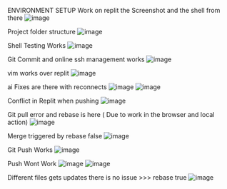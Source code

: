ENVIRONMENT SETUP
Work on replit the Screenshot and the shell from there
![image](https://github.com/user-attachments/assets/5c4518ca-fb6c-4ac3-9ded-72826f22c95c)

Project folder structure
![image](https://github.com/user-attachments/assets/ceb90e95-8f8e-4a89-9ff1-cf7559372c87)

Shell Testing Works
![image](https://github.com/user-attachments/assets/1927f7dc-16e6-4607-b055-545931c1c9c4)

Git Commit and online ssh management works
![image](https://github.com/user-attachments/assets/f0d1fc88-a64c-461a-acb7-fcc084d740bd)

vim works over replit
![image](https://github.com/user-attachments/assets/71fd834f-f257-4a74-b64f-4ae7febeccef)

ai Fixes are there with reconnects
![image](https://github.com/user-attachments/assets/396d26ff-7e01-4336-832b-f785ed58adf9)
![image](https://github.com/user-attachments/assets/618f7697-2c1c-4552-a28c-f0a524ea5835)


Conflict in Replit when pushing
![image](https://github.com/user-attachments/assets/1fcc6d6b-a4d0-4594-b4ab-2392fc6a1be1)

Git pull error and rebase is here ( Due to work in the browser and local action)
![image](https://github.com/user-attachments/assets/ea3dc845-d038-45ad-b15f-e0842891c11d)


Merge triggered by rebase false
![image](https://github.com/user-attachments/assets/3aafe612-e1c7-4f37-b296-0a58efe6f1b9)


Git Push Works
![image](https://github.com/user-attachments/assets/5542c0a4-ab0c-4e36-9dbf-56f94b3de51b)


Push Wont Work 
![image](https://github.com/user-attachments/assets/30d1e005-ed77-4479-9516-317ad420d75b)
![image](https://github.com/user-attachments/assets/ca107741-1155-4c7c-8606-f7b7c54e47a9)


Different files gets updates there is no issue >>> rebase true
![image](https://github.com/user-attachments/assets/c177cb2f-d794-4841-819d-4a53604619eb)



